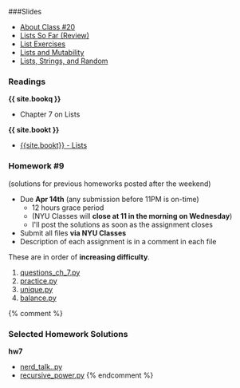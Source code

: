 <a name="class20"></a>

###Slides
* [About Class #20](classes/20/meta.html)
* [Lists So Far (Review)](classes/20/lists_review.html)
* [List Exercises](classes/20/list_exercises.html)
* [Lists and Mutability](classes/20/mutability.html)
* [Lists, Strings, and Random](classes/20/lists_strings_random.html)



### Readings

__{{ site.bookq }}__

* Chapter 7 on Lists

__{{ site.bookt }}__

* [{{site.bookt}} - Lists](http://openbookproject.net/thinkcs/python/english3e/lists.html) 

<a name="homework9"></a>

### Homework #9 

(solutions for previous homeworks posted after the weekend)

* Due __Apr 14th__ (any submission before 11PM is on-time)
	* 12 hours grace period 
	* (NYU Classes will __close at 11 in the morning on Wednesday__) 
	* I'll post the solutions as soon as the assignment closes
* Submit all files __via NYU Classes__
* Description of each assignment is in a comment in each file

These are in order of __increasing difficulty__.

1. [questions_ch_7.py](homework/hw09/questions_ch_7.py)
2. [practice.py](homework/hw09/practice.py)
3. [unique.py](homework/hw09/unique.py)
4. [balance.py](homework/hw09/balance.py)

{% comment %}
### Selected Homework Solutions

__hw7__

* [nerd_talk..py](resources/code/hw7/nerd_talk.py)
* [recursive_power.py](resources/code/hw7/recursive_power.py)
{% endcomment %}

